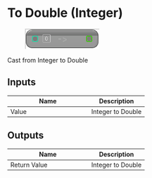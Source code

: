 # To Double (Integer)

<div align="left" data-full-width="false"><figure><img src="../../../../api/Math/Conversions/To_Double_(Integer).png" alt=""><figcaption></figcaption></figure></div>

Cast from Integer to Double

## Inputs

<table><thead><tr><th width="170">Name</th><th>Description</th></tr></thead><tbody><tr><td>Value</td><td>Integer to Double</td></tr></tbody></table>

## Outputs

<table><thead><tr><th width="170">Name</th><th>Description</th></tr></thead><tbody><tr><td>Return Value</td><td>Integer to Double</td></tr></tbody></table>
